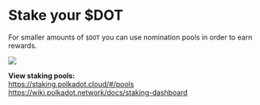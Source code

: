 # Stake your $DOT   

For smaller amounts of `$DOT` you can use nomination pools in order to earn rewards. 

![](/img/nompool.png)


**View staking pools:**   
https://staking.polkadot.cloud/#/pools    
https://wiki.polkadot.network/docs/staking-dashboard  